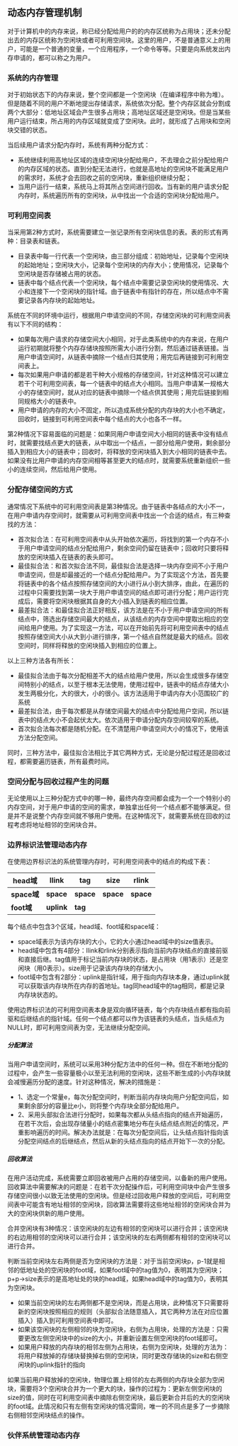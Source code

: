 ## 动态内存管理机制

对于计算机中的内存来说，称已经分配给用户的的内存区统称为占用块；还未分配出去的内存区统称为空闲块或者可利用空间块。这里的用户，不是普通意义上的用户，可能是一个普通的变量，一个应用程序，一个命令等等。只要是向系统发出内存申请的，都可以称之为用户。

### 系统的内存管理

对于初始状态下的内存来说，整个空间都是一个空闲块（在编译程序中称为堆）。但是随着不同的用户不断地提出存储请求，系统依次分配。整个内存区就会分割成两个大部分：低地址区域会产生很多占用块；高地址区域还是空闲块。但是当某些用户运行结束，所占用的内存区域就变成了空闲块。此时，就形成了占用块和空闲块交错的状态。

当后续用户请求分配内存时，系统有两种分配方式：

- 系统继续利用高地址区域的连续空闲块分配给用户，不去理会之前分配给用户的内存区域的状态。直到分配无法进行，也就是高地址的空闲块不能满足用户的需求时，系统才会去回收之前的空闲块，重新组织继续分配；
- 当用户运行一结束，系统马上将其所占空间进行回收。当有新的用户请求分配内存时，系统遍历所有的空闲块，从中找出一个合适的空闲块分配给用户。

### 可利用空间表

当采用第2种方式时，系统需要建立一张记录所有空闲块信息的表。表的形式有两种：目录表和链表。

- 目录表中每一行代表一个空闲块，由三部分组成：初始地址，记录每个空闲块的起始地址；空闲块大小，记录每个空闲块的内存大小；使用情况，记录每个空闲块是否存储被占用的状态。
- 链表中每个结点代表一个空闲块，每个结点中需要记录空闲块的使用情况、大小和连接下一个空闲块的指针域。由于链表中有指针的存在，所以结点中不需要记录各内存块的起始地址。

系统在不同的环境中运行，根据用户申请空间的不同，存储空闲块的可利用空间表有以下不同的结构：

- 如果每次用户请求的存储空间大小相同，对于此类系统中的内存来说，在用户运行初期就将整个内存存储块按照所需大小进行分割，然后通过链表链接。当用户申请空间时，从链表中摘除一个结点归其使用；用完后再链接到可利用空间表上。
- 每次如果用户申请的都是若干种大小规格的存储空间，针对这种情况可以建立若干个可利用空间表，每一个链表中的结点大小相同。当用户申请某一规格大小的存储空间时，就从对应的链表中摘除一个结点供其使用；用完后链接到相同规格大小的链表中。
- 用户申请的内存的大小不固定，所以造成系统分配的内存块的大小也不确定，回收时，链接到可利用空间表中每个结点的大小也各不一样。

第2种情况下容易面临的问题是：如果同用户申请空间大小相同的链表中没有结点时，就需要找结点更大的链表，从中取出一个结点，一部分给用户使用，剩余部分插入到相应大小的链表中；回收时，将释放的空闲块插入到大小相同的链表中去。如果没有比用户申请的内存空间相等甚至更大的结点时，就需要系统重新组织一些小的连续空间，然后给用户使用。

### 分配存储空间的方式

通常情况下系统中的可利用空间表是第3种情况。由于链表中各结点的大小不一，在用户申请内存空间时，就需要从可利用空间表中找出一个合适的结点，有三种查找的方法：

- 首次拟合法：在可利用空间表中从头开始依次遍历，将找到的第一个内存不小于用户申请空间的结点分配给用户，剩余空间仍留在链表中；回收时只要将释放的空闲块插入在链表的表头即可。
- 最佳拟合法：和首次拟合法不同，最佳拟合法是选择一块内存空间不小于用户申请空间，但是却最接近的一个结点分配给用户。为了实现这个方法，首先要将链表中的各个结点按照存储空间的大小进行从小到大排序，由此，在遍历的过程中只需要找到第一块大于用户申请空间的结点即可进行分配；用户运行完成后，需要将空闲块根据其自身的大小插入到链表的相应位置。
- 最差拟合法：和最佳拟合法正好相反，该方法是在不小于用户申请空间的所有结点中，筛选出存储空间最大的结点，从该结点的内存空间中提取出相应的空间给用户使用。为了实现这一方法，可以在开始前先将可利用空间表中的结点按照存储空间大小从大到小进行排序，第一个结点自然就是最大的结点。回收空间时，同样将释放的空闲块插入到相应的位置上。

以上三种方法各有所长：

- 最佳拟合法由于每次分配相差不大的结点给用户使用，所以会生成很多存储空间特别小的结点，以至于根本无法使用，使用过程中，链表中的结点存储大小发生两极分化，大的很大，小的很小。该方法适用于申请内存大小范围较广的系统
- 最差拟合法，由于每次都是从存储空间最大的结点中分配给用户空间，所以链表中的结点大小不会起伏太大。依次适用于申请分配内存空间较窄的系统。
- 首次拟合法每次都是随机分配。在不清楚用户申请空间大小的情况下，使用该方法分配空间。


同时，三种方法中，最佳拟合法相比于其它两种方式，无论是分配过程还是回收过程，都需要遍历链表，所有最费时间。

### 空间分配与回收过程产生的问题

无论使用以上三种分配方式中的哪一种，最终内存空间都会成为一个一个特别小的内存空间，对于用户申请的空间的需求，单独拿出任何一个结点都不能够满足。但是并不是说整个内存空间就不够用户使用。在这种情况下，就需要系统在回收的过程考虑将地址相邻的空闲块合并。

### 边界标识法管理动态内存

在使用边界标识法的系统管理内存时，可利用空间表中的结点的构成下表：

| head域      | llink      | tag       | size      | rlink     |
| ----------- | ---------- | --------- | --------- | --------- |
| **space域** | **space**  | **space** | **space** | **space** |
| **foot域**  | **uplink** | **tag**   |           |           |

每个结点中包含3个区域，head域、foot域和space域：

- space域表示为该内存块的大小，它的大小通过head域中的size值表示。
- head域中包含有4部分：llink和rlink分别表示指向当前内存块结点的直接前驱和直接后继。tag值用于标记当前内存块的状态，是占用块（用1表示）还是空闲块（用0表示）。size用于记录该内存块的存储大小。
- foot域中包含有2部分：uplink是指针域，用于指向内存块本身，通过uplink就可以获取该内存块所在内存的首地址。tag同head域中的tag相同，都是记录内存块状态的。

使用边界标识法的可利用空间表本身是双向循环链表，每个内存块结点都有指向前驱和后继结点的指针域。任何一个结点都可以作为该链表的头结点，当头结点为NULL时，即可利用空间表为空，无法继续分配空间。

##### 分配算法

当用户申请空间时，系统可以采用3种分配方法中的任何一种。但在不断地分配的过程中，会产生一些容量极小以至无法利用的空闲块，这些不断生成的小内存块就会减慢遍历分配的速度。针对这种情况，解决的措施是：

- 1、选定一个常量e，每次分配空间时，判断当前内存块向用户分配空间后，如果剩余部分的容量比e小，则将整个内存块全部分配给用户。
- 2、采用头部拟合法进行分配时，如果每次都从头结点指向的结点开始遍历，在若干次后，会出现存储量小的结点密集地分布在头结点结点附近的情况，严重影响遍历的时间。解决办法就是：在每次分配空间后，让头结点指针指向该分配空间结点的后继结点，然后从新的头结点指向的结点开始下一次的分配。

##### 回收算法

在用户活动完成，系统需要立即回收被用户占用的存储空间，以备新的用户使用。回收算法中需要解决的问题是：在若干次分配操作后，可利用空间块中会产生很多存储空间很小以致无法使用的空闲块。但是经过回收用户释放的空间后，可利用空间表中可能含有地址相邻的空闲块，回收算法需要将这些地址相邻的空闲块合并为大的空闲块供新的用户使用。

合并空闲块有3种情况：该空闲块的左边有相邻的空闲块可以进行合并；该空闲块的右边用相邻的空闲块可以进行合并；该空闲块的左右两侧都有相邻的空闲块可以进行合并。

判断当前空闲块左右两侧是否为空闲块的方法是：对于当前空闲块p，p-1就是相邻的低地址处的空闲块的foot域，如果foot域中的tag值为0，表明其为空闲块；p+p->size表示的是高地址处的块的head域，如果head域中的tag值为0，表明其为空闲块。

- 如果当前空闲块的左右两侧都不是空闲块，而是占用块，此种情况下只需要将新的空闲块按照相应的规则（头部拟合法随意插入，其它两种方法在对应位置插入）插入到可利用空间表中即可。
- 如果该空闲块的左侧相邻的块为空闲块，右侧为占用块，处理的方法是：只需要更改左侧空闲块中的size的大小，并重新设置左侧空闲块的foot域即可。
- 如果用户释放的内存块的相邻左侧为占用块，右侧为空闲块，处理的方法为：将用户释放掉的存储块替换掉右侧的空闲块，同时更改存储块的size和右侧空闲块的uplink指针的指向

如果当前用户释放掉的空闲块，物理位置上相邻的左右两侧的内存块全部为空闲块，需要将3个空闲块合并为一个更大的块，操作的过程为：更新左侧空闲块的size的值，同时在可利用空间表中摘除右侧空闲块，最后更新合并后的大的空闲块的foot域。此情况和只有左侧有空闲块的情况雷同，唯一的不同点是多了一步摘除右侧相邻空闲块结点的操作。

### 伙伴系统管理动态内存